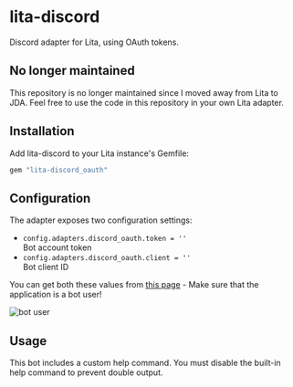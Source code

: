 # lita-discord

Discord adapter for Lita, using OAuth tokens.

## No longer maintained

This repository is no longer maintained since I moved away from Lita to JDA. 
Feel free to use the code in this repository in your own Lita adapter.

## Installation

Add lita-discord to your Lita instance's Gemfile:

``` ruby
gem "lita-discord_oauth"
```

## Configuration

The adapter exposes two configuration settings:

* `config.adapters.discord_oauth.token = ''`  
  Bot account token
* `config.adapters.discord_oauth.client = ''`  
  Bot client ID
  
You can get both these values from [this page](https://discordapp.com/developers/applications/me) - Make sure that the application is a bot user!

![bot user](https://ducohosting.com/screenshots/isaac28fe06147f6a73a1a654433cf2ef3d37.png)

## Usage

This bot includes a custom help command. You must disable the built-in help command to prevent double output.
